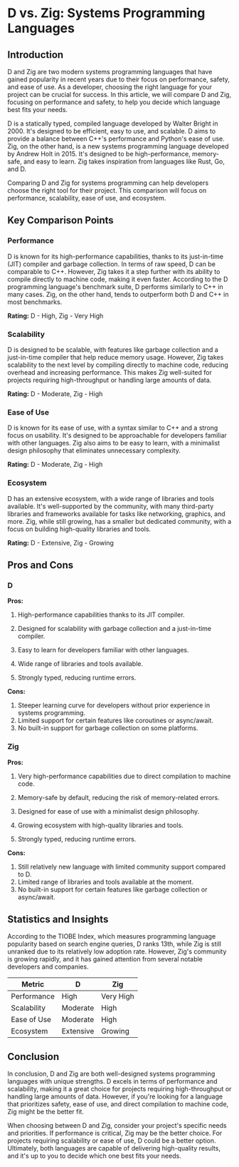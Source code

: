 # D vs. Zig: Systems Programming Languages
## Introduction
D and Zig are two modern systems programming languages that have gained popularity in recent years due to their focus on performance, safety, and ease of use. As a developer, choosing the right language for your project can be crucial for success. In this article, we will compare D and Zig, focusing on performance and safety, to help you decide which language best fits your needs.

D is a statically typed, compiled language developed by Walter Bright in 2000. It's designed to be efficient, easy to use, and scalable. D aims to provide a balance between C++'s performance and Python's ease of use. Zig, on the other hand, is a new systems programming language developed by Andrew Holt in 2015. It's designed to be high-performance, memory-safe, and easy to learn. Zig takes inspiration from languages like Rust, Go, and D.

Comparing D and Zig for systems programming can help developers choose the right tool for their project. This comparison will focus on performance, scalability, ease of use, and ecosystem.

## Key Comparison Points
### Performance

D is known for its high-performance capabilities, thanks to its just-in-time (JIT) compiler and garbage collection. In terms of raw speed, D can be comparable to C++. However, Zig takes it a step further with its ability to compile directly to machine code, making it even faster. According to the D programming language's benchmark suite, D performs similarly to C++ in many cases. Zig, on the other hand, tends to outperform both D and C++ in most benchmarks.

**Rating:** D - High, Zig - Very High

### Scalability

D is designed to be scalable, with features like garbage collection and a just-in-time compiler that help reduce memory usage. However, Zig takes scalability to the next level by compiling directly to machine code, reducing overhead and increasing performance. This makes Zig well-suited for projects requiring high-throughput or handling large amounts of data.

**Rating:** D - Moderate, Zig - High

### Ease of Use

D is known for its ease of use, with a syntax similar to C++ and a strong focus on usability. It's designed to be approachable for developers familiar with other languages. Zig also aims to be easy to learn, with a minimalist design philosophy that eliminates unnecessary complexity.

**Rating:** D - Moderate, Zig - High

### Ecosystem

D has an extensive ecosystem, with a wide range of libraries and tools available. It's well-supported by the community, with many third-party libraries and frameworks available for tasks like networking, graphics, and more. Zig, while still growing, has a smaller but dedicated community, with a focus on building high-quality libraries and tools.

**Rating:** D - Extensive, Zig - Growing

## Pros and Cons
### D
**Pros:**
1. High-performance capabilities thanks to its JIT compiler.
2. Designed for scalability with garbage collection and a just-in-time compiler.
3. Easy to learn for developers familiar with other languages.
4. Wide range of libraries and tools available.

5. Strongly typed, reducing runtime errors.

**Cons:**
1. Steeper learning curve for developers without prior experience in systems programming.
2. Limited support for certain features like coroutines or async/await.
3. No built-in support for garbage collection on some platforms.

### Zig
**Pros:**
1. Very high-performance capabilities due to direct compilation to machine code.
2. Memory-safe by default, reducing the risk of memory-related errors.
3. Designed for ease of use with a minimalist design philosophy.
4. Growing ecosystem with high-quality libraries and tools.

5. Strongly typed, reducing runtime errors.

**Cons:**
1. Still relatively new language with limited community support compared to D.
2. Limited range of libraries and tools available at the moment.
3. No built-in support for certain features like garbage collection or async/await.

## Statistics and Insights
According to the TIOBE Index, which measures programming language popularity based on search engine queries, D ranks 13th, while Zig is still unranked due to its relatively low adoption rate. However, Zig's community is growing rapidly, and it has gained attention from several notable developers and companies.

| Metric        | D       | Zig       |
|---------------|---------------|---------------|
| Performance   | High          | Very High     |
| Scalability   | Moderate      | High          |
| Ease of Use   | Moderate      | High          |
| Ecosystem     | Extensive     | Growing       |

## Conclusion
In conclusion, D and Zig are both well-designed systems programming languages with unique strengths. D excels in terms of performance and scalability, making it a great choice for projects requiring high-throughput or handling large amounts of data. However, if you're looking for a language that prioritizes safety, ease of use, and direct compilation to machine code, Zig might be the better fit.

When choosing between D and Zig, consider your project's specific needs and priorities. If performance is critical, Zig may be the better choice. For projects requiring scalability or ease of use, D could be a better option. Ultimately, both languages are capable of delivering high-quality results, and it's up to you to decide which one best fits your needs.